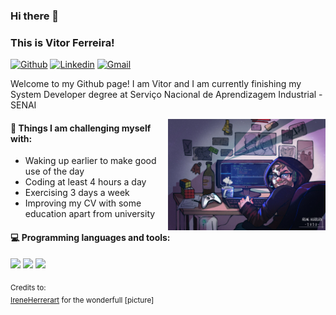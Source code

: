 ### Hi there 👋 
### This is Vitor Ferreira!

[![Github](https://img.shields.io/badge/-Github-000?style=flat&logo=Github&logoColor=white)](https://github.com/Vitor-Hugo-Ferreira)
[![Linkedin](https://img.shields.io/badge/-LinkedIn-blue?style=flat&logo=Linkedin&logoColor=white)](https://www.linkedin.com/in/froldanzafra/)
[![Gmail](https://img.shields.io/badge/-Gmail-c14438?style=flat&logo=Gmail&logoColor=white)](mailto:vitorferreira010vhfm@gmail.com)

Welcome to my Github page! I am Vitor and I am currently finishing my System Developer degree at Serviço Nacional de Aprendizagem Industrial - SENAI

<img align="right" alt="img" src="https://github.com/FernandoRoldan93/FernandoRoldan93/blob/master/cover_image.jpg" width="50%" height="auto" />
 
#### :muscle: Things I am challenging myself with:
- Waking up earlier to make good use of the day
- Coding at least 4 hours a day
- Exercising 3 days a week
- Improving my CV with some education apart from university

#### :computer: Programming languages and tools: 
<p>

<code><img width="10%" src="https://encrypted-tbn0.gstatic.com/images?q=tbn:ANd9GcR0l6nnEVGeAtQ7cbAt8UfynTWcLikHwSESbg&usqp=CAU"></code>
<code><img width="10%" src="https://www.vectorlogo.zone/logos/mysql/mysql-ar21.svg"></code>
<code><img width="10%" src="https://www.vectorlogo.zone/logos/git-scm/git-scm-ar21.svg"></code>
</p>

<sub>Credits to: <br/>[IreneHerrerart](https://www.artstation.com/ireneherrera) for the wonderfull [picture]
